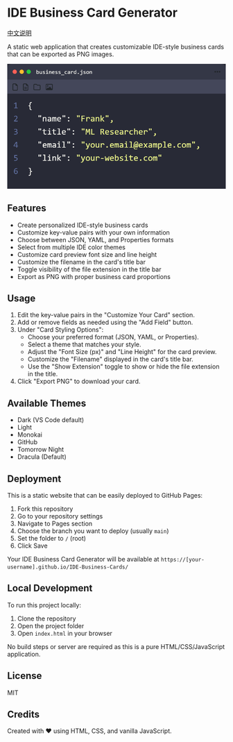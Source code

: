 # IDE Business Card Generator

[中文说明](README_zh-CN.md)

A static web application that creates customizable IDE-style business cards that can be exported as PNG images.

![IDE Business Card Example](src/assets/example-card.png)

## Features

- Create personalized IDE-style business cards
- Customize key-value pairs with your own information
- Choose between JSON, YAML, and Properties formats
- Select from multiple IDE color themes
- Customize card preview font size and line height
- Customize the filename in the card's title bar
- Toggle visibility of the file extension in the title bar
- Export as PNG with proper business card proportions

## Usage

1.  Edit the key-value pairs in the "Customize Your Card" section.
2.  Add or remove fields as needed using the "Add Field" button.
3.  Under "Card Styling Options":
    *   Choose your preferred format (JSON, YAML, or Properties).
    *   Select a theme that matches your style.
    *   Adjust the "Font Size (px)" and "Line Height" for the card preview.
    *   Customize the "Filename" displayed in the card's title bar.
    *   Use the "Show Extension" toggle to show or hide the file extension in the title.
4.  Click "Export PNG" to download your card.

## Available Themes

- Dark (VS Code default)
- Light
- Monokai
- GitHub
- Tomorrow Night
- Dracula (Default)

## Deployment

This is a static website that can be easily deployed to GitHub Pages:

1.  Fork this repository
2.  Go to your repository settings
3.  Navigate to Pages section
4.  Choose the branch you want to deploy (usually `main`)
5.  Set the folder to `/` (root)
6.  Click Save

Your IDE Business Card Generator will be available at `https://[your-username].github.io/IDE-Business-Cards/`

## Local Development

To run this project locally:

1.  Clone the repository
2.  Open the project folder
3.  Open `index.html` in your browser

No build steps or server are required as this is a pure HTML/CSS/JavaScript application.

## License

MIT

## Credits

Created with ❤️ using HTML, CSS, and vanilla JavaScript.
